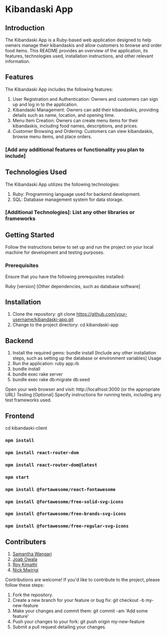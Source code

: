 # Kibandaski App

## Introduction

The Kibandaski App is a Ruby-based web application designed to help owners manage their kibandaskis and allow customers to browse and order food items. This README provides an overview of the application, its features, technologies used, installation instructions, and other relevant information.

## Features

The Kibandaski App includes the following features:

1. User Registration and Authentication: Owners and customers can sign up and log in to the application.
2. Kibandaski Management: Owners can add their kibandaskis, providing details such as name, location, and opening time.
3. Menu Item Creation: Owners can create menu items for their kibandaskis, including food names, descriptions, and prices.
4. Customer Browsing and Ordering: Customers can view kibandaskis, browse menu items, and place orders.

### [Add any additional features or functionality you plan to include]

## Technologies Used

The Kibandaski App utilizes the following technologies:

1. Ruby: Programming language used for backend development.
2. SQL: Database management system for data storage.

### [Additional Technologies]: List any other libraries or frameworks

## Getting Started

Follow the instructions below to set up and run the project on your local machine for development and testing purposes.

### Prerequisites
Ensure that you have the following prerequisites installed:

Ruby [version]
[Other dependencies, such as database software]

## Installation

1. Clone the repository: git clone https://github.com/your-username/kibandaski-app.git
2. Change to the project directory: cd kibandaski-app

## Backend
1. Install the required gems: bundle install
[Include any other installation steps, such as setting up the database or environment variables]
Usage
2. Run the application: ruby app.rb 
3. bundle install 
4. bundle exec rake server
5. bundle exec rake db:migrate db:seed

Open your web browser and visit: http://localhost:3000 (or the appropriate URL)
Testing
[Optional] Specify instructions for running tests, including any test frameworks used.

## Frontend

cd kibandaski-client

### `npm install`

### `npm install react-router-dom`

### `npm install react-router-dom@latest`

### `npm start`

###  `npm install @fortawesome/react-fontawesome` 

### `npm install @fortawesome/free-solid-svg-icons`

### `npm install @fortawesome/free-brands-svg-icons`

### `npm install @fortawesome/free-regular-svg-icons`



## Contributers
1. [Samantha Wangari](https://github.com/WANGAR1)
2. [Joab Owala](https://github.com/JoabOwala)
3. [Roy Kimathi](https://github.com/kimathi72)
4. [Nick Mwirigi](https://github.com/MW1R1)
 
Contributions are welcome! If you'd like to contribute to the project, please follow these steps:

1. Fork the repository.
2. Create a new branch for your feature or bug fix: git checkout -b my-new-feature
3. Make your changes and commit them: git commit -am 'Add some feature'
4. Push your changes to your fork: git push origin my-new-feature
5. Submit a pull request detailing your changes.
